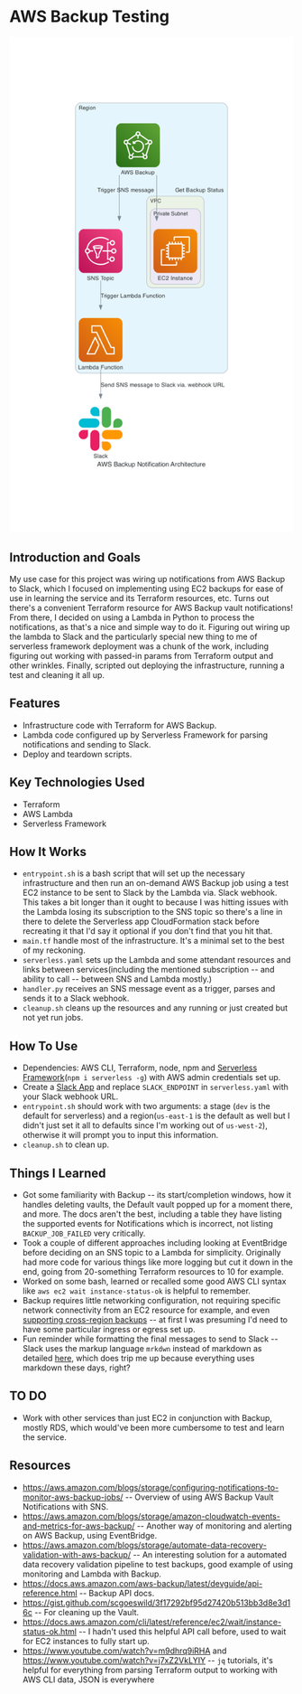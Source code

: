 # AWS Backup Testing

![Architectural diagram depicting flow from EC2 instance to sending backups via. SNS and Lambda to Slack](./aws_backup_notification_architecture.png)

## Introduction and Goals

My use case for this project was wiring up notifications from AWS Backup to Slack, which I focused on implementing using EC2 backups for ease of use in learning the service and its Terraform resources, etc. Turns out there's a convenient Terraform resource for AWS Backup vault notifications! From there, I decided on using a Lambda in Python to process the notifications, as that's a nice and simple way to do it.
Figuring out wiring up the lambda to Slack and the particularly special new thing to me of serverless framework deployment was a chunk of the work, including figuring out working with passed-in params from Terraform output and other wrinkles. Finally, scripted out deploying the infrastructure, running a test and cleaning it all up.

## Features

- Infrastructure code with Terraform for AWS Backup.
- Lambda code configured up by Serverless Framework for parsing notifications and sending to Slack.
- Deploy and teardown scripts.

## Key Technologies Used

- Terraform
- AWS Lambda
- Serverless Framework

## How It Works

- `entrypoint.sh` is a bash script that will set up the necessary infrastructure and then run an on-demand AWS Backup job using a test EC2 instance to be sent to Slack by the Lambda via. Slack webhook. This takes a bit longer than it ought to because I was hitting issues with the Lambda losing its subscription to the SNS topic so there's a line in there to delete the Serverless app CloudFormation stack before recreating it that I'd say it optional if you don't find that you hit that.
- `main.tf` handle most of the infrastructure. It's a minimal set to the best of my reckoning.
- `serverless.yaml` sets up the Lambda and some attendant resources and links between services(including the mentioned subscription -- and ability to call -- between SNS and Lambda mostly.)
- `handler.py` receives an SNS message event as a trigger, parses and sends it to a Slack webhook.
- `cleanup.sh` cleans up the resources and any running or just created but not yet run jobs.

## How To Use

- Dependencies: AWS CLI, Terraform, node, npm and [Serverless Framework](https://www.serverless.com/framework/docs)(`npm i serverless -g`) with AWS admin credentials set up.
- Create a [Slack App](https://slack.com/apps) and replace `SLACK_ENDPOINT` in `serverless.yaml` with your Slack webhook URL.
- `entrypoint.sh` should work with two arguments: a stage (`dev` is the default for serverless) and a region(`us-east-1` is the default as well but I didn't just set it all to defaults since I'm working out of `us-west-2`), otherwise it will prompt you to input this information.
- `cleanup.sh` to clean up.

## Things I Learned

- Got some familiarity with Backup -- its start/completion windows, how it handles deleting vaults, the Default vault popped up for a moment there, and more. The docs aren't the best, including a table they have listing the supported events for Notifications which is incorrect, not listing `BACKUP_JOB_FAILED` very critically.
- Took a couple of different approaches including looking at EventBridge before deciding on an SNS topic to a Lambda for simplicity. Originally had more code for various things like more logging but cut it down in the end, going from 20-something Terraform resources to 10 for example.
- Worked on some bash, learned or recalled some good AWS CLI syntax like `aws ec2 wait instance-status-ok` is helpful to remember.
- Backup requires little networking configuration, not requiring specific network connectivity from an EC2 resource for example, and even [supporting cross-region backups](https://docs.aws.amazon.com/aws-backup/latest/devguide/cross-region-backup.html) -- at first I was presuming I'd need to have some particular ingress or egress set up.
- Fun reminder while formatting the final messages to send to Slack -- Slack uses the markup language `mrkdwn` instead of markdown as detailed [here](https://api.slack.com/reference/surfaces/formatting#basics), which does trip me up because everything uses markdown these days, right?

## TO DO

- Work with other services than just EC2 in conjunction with Backup, mostly RDS, which would've been more cumbersome to test and learn the service.

## Resources

- https://aws.amazon.com/blogs/storage/configuring-notifications-to-monitor-aws-backup-jobs/ -- Overview of using AWS Backup Vault Notifications with SNS.
- https://aws.amazon.com/blogs/storage/amazon-cloudwatch-events-and-metrics-for-aws-backup/ -- Another way of monitoring and alerting on AWS Backup, using EventBridge.
- https://aws.amazon.com/blogs/storage/automate-data-recovery-validation-with-aws-backup/ -- An interesting solution for a automated data recovery validation pipeline to test backups, good example of using monitoring and Lambda with Backup.
- https://docs.aws.amazon.com/aws-backup/latest/devguide/api-reference.html -- Backup API docs.
- https://gist.github.com/scgoeswild/3f17292bf95d27420b513bb3d8e3d16c -- For cleaning up the Vault.
- https://docs.aws.amazon.com/cli/latest/reference/ec2/wait/instance-status-ok.html -- I hadn't used this helpful API call before, used to wait for EC2 instances to fully start up.
- https://www.youtube.com/watch?v=m9dhrq9iRHA and https://www.youtube.com/watch?v=j7xZ2VkLYIY -- `jq` tutorials, it's helpful for everything from parsing Terraform output to working with AWS CLI data, JSON is everywhere
